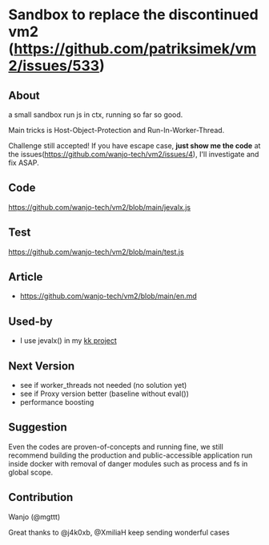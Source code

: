 # Sandbox to replace the discontinued vm2 (https://github.com/patriksimek/vm2/issues/533)

## About

a small sandbox run js in ctx, running so far so good.

Main tricks is Host-Object-Protection and Run-In-Worker-Thread.

Challenge still accepted!  If you have escape case, **just show me the code** at the issues(https://github.com/wanjo-tech/vm2/issues/4), I'll investigate and fix ASAP.

## Code

https://github.com/wanjo-tech/vm2/blob/main/jevalx.js

## Test

https://github.com/wanjo-tech/vm2/blob/main/test.js

## Article

* https://github.com/wanjo-tech/vm2/blob/main/en.md

## Used-by

* I use jevalx() in my [kk project](https://github.com/wanjo-tech/kk)

## Next Version

* see if worker_threads not needed (no solution yet)
* see if Proxy version better (baseline without eval())
* performance boosting

## Suggestion

Even the codes are proven-of-concepts and running fine, we still recommend building the production and public-accessible application run inside docker with removal of danger modules such as process and fs in global scope.

## Contribution

Wanjo (@mgttt)

Great thanks to @j4k0xb, @XmiliaH keep sending wonderful cases

